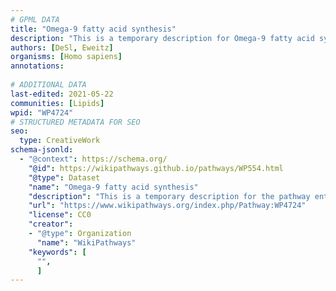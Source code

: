 ```yaml
---
# GPML DATA
title: "Omega-9 fatty acid synthesis"
description: "This is a temporary description for Omega-9 fatty acid synthesis"
authors: [DeSl, Eweitz]
organisms: [Homo sapiens]
annotations:
  
# ADDITIONAL DATA
last-edited: 2021-05-22
communities: [Lipids]
wpid: "WP4724"
# STRUCTURED METADATA FOR SEO
seo:
  type: CreativeWork
schema-jsonld:
  - "@context": https://schema.org/
    "@id": https://wikipathways.github.io/pathways/WP554.html
    "@type": Dataset
    "name": "Omega-9 fatty acid synthesis"
    "description": "This is a temporary description for the pathway entitled: Omega-9 fatty acid synthesis"
    "url": "https://www.wikipathways.org/index.php/Pathway:WP4724"
    "license": CC0
    "creator":
    - "@type": Organization
      "name": "WikiPathways"
    "keywords": [
      "",
      ]
---
```

